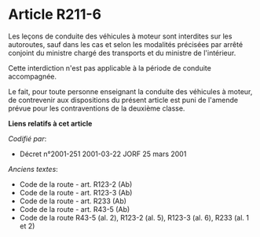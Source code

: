 # Article R211-6

Les leçons de conduite des véhicules à moteur sont interdites sur les autoroutes, sauf dans les cas et selon les modalités
précisées par arrêté conjoint du ministre chargé des transports et du ministre de l'intérieur.

Cette interdiction n'est pas applicable à la période de conduite accompagnée.

Le fait, pour toute personne enseignant la conduite des véhicules à moteur, de contrevenir aux dispositions du présent
article est puni de l'amende prévue pour les contraventions de la deuxième classe.

**Liens relatifs à cet article**

_Codifié par_:

  - Décret n°2001-251 2001-03-22 JORF 25 mars 2001

_Anciens textes_:

  - Code de la route - art. R123-2 (Ab)
  - Code de la route - art. R123-3 (Ab)
  - Code de la route - art. R233 (Ab)
  - Code de la route - art. R43-5 (Ab)
  - Code de la route R43-5 (al. 2), R123-2 (al. 5), R123-3 (al. 6), R233 (al. 1 et 2)
